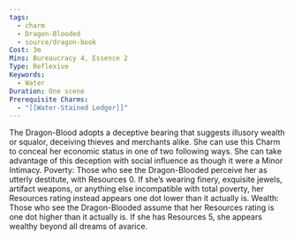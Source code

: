 ```yaml
---
tags:
  - charm
  - Dragon-Blooded
  - source/dragon-book
Cost: 3m
Mins: Bureaucracy 4, Essence 2
Type: Reflexive
Keywords:
  - Water
Duration: One scene
Prerequisite Charms:
  - "[[Water-Stained Ledger]]"
---
```

The Dragon-Blood adopts a deceptive bearing that suggests illusory wealth or squalor, deceiving thieves and merchants alike. She can use this Charm to conceal her economic status in one of two following ways. She can take advantage of this deception with social influence as though it were a Minor Intimacy. Poverty: Those who see the Dragon-Blooded perceive her as utterly destitute, with Resources 0. If she’s wearing finery, exquisite jewels, artifact weapons, or anything else incompatible with total poverty, her Resources rating instead appears one dot lower than it actually is. Wealth: Those who see the Dragon-Blooded assume that her Resources rating is one dot higher than it actually is. If she has Resources 5, she appears wealthy beyond all dreams of avarice.